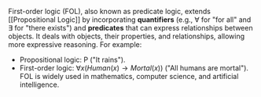 First-order logic (FOL), also known as predicate logic, extends [[Propositional Logic]] by incorporating **quantifiers** (e.g., ∀ for "for all" and ∃ for "there exists") and **predicates** that can express relationships between objects. It deals with objects, their properties, and relationships, allowing more expressive reasoning. For example:
- Propositional logic: P ("It rains").
- First-order logic: $\forall x (Human(x) \rightarrow Mortal(x))$ ("All humans are mortal").
FOL is widely used in mathematics, computer science, and artificial intelligence.